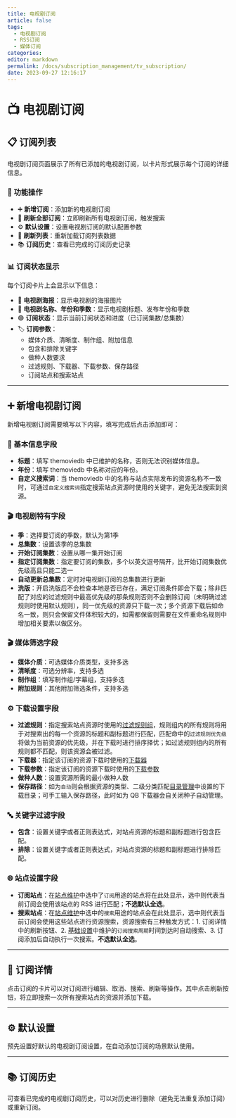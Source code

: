 ```yaml
---
title: 电视剧订阅
article: false
tags: 
  - 电视剧订阅
  - RSS订阅
  - 媒体订阅
categories: 
editor: markdown
permalink: /docs/subscription_management/tv_subscription/
date: 2023-09-27 12:16:17
---
```


# 📺 电视剧订阅

## 📋 订阅列表

电视剧订阅页面展示了所有已添加的电视剧订阅，以卡片形式展示每个订阅的详细信息。

### 🎯 功能操作

- ➕ **新增订阅**：添加新的电视剧订阅
- 🔄 **刷新全部订阅**：立即刷新所有电视剧订阅，触发搜索
- ⚙️ **默认设置**：设置电视剧订阅的默认配置参数
- 🔄 **刷新列表**：重新加载订阅列表数据
- 📚 **订阅历史**：查看已完成的订阅历史记录

### 📊 订阅状态显示

每个订阅卡片上会显示以下信息：

- 🎥 **电视剧海报**：显示电视剧的海报图片
- 📝 **电视剧名称、年份和季数**：显示电视剧标题、发布年份和季数
- 🟢 **订阅状态**：显示当前订阅状态和进度（已订阅集数/总集数）
- 🏷️ **订阅参数**：
  - 媒体介质、清晰度、制作组、附加信息
  - 包含和排除关键字
  - 做种人数要求
  - 过滤规则、下载器、下载参数、保存路径
  - 订阅站点和搜索站点

---

## ➕ 新增电视剧订阅

新增电视剧订阅需要填写以下内容，填写完成后点击添加即可：

### 📝 基本信息字段

- **标题**：填写 themoviedb 中已维护的名称，否则无法识别媒体信息。
- **年份**：填写 themoviedb 中名称对应的年份。
- **自定义搜索词**：当 themoviedb 中的名称与站点实际发布的资源名称不一致时，可通过`自定义搜索词`指定搜索站点资源时使用的关键字，避免无法搜索到资源。

### 🎬 电视剧特有字段

- **季**：选择要订阅的季数，默认为第1季
- **总集数**：设置该季的总集数
- **开始订阅集数**：设置从哪一集开始订阅
- **指定订阅集数**：指定要订阅的集数，多个以英文逗号隔开，比开始订阅集数优先级高且只能二选一
- **自动更新总集数**：定时对电视剧订阅的总集数进行更新
- **洗版**：开启洗版后不会检查本地是否已存在，满足订阅条件即会下载；除非匹配了对应的过滤规则中最高优先级的那条规则否则不会删除订阅（未明确过滤规则时使用默认规则），同一优先级的资源只下载一次；多个资源下载后如命名一致，则只会保留文件体积较大的，如需都保留则需要在文件重命名规则中增加相关要素以做区分。

### 🎬 媒体筛选字段

- **媒体介质**：可选媒体介质类型，支持多选
- **清晰度**：可选分辨率，支持多选
- **制作组**：填写制作组/字幕组，支持多选
- **附加规则**：其他附加筛选条件，支持多选

### ⚙️ 下载设置字段

- **过滤规则**：指定搜索站点资源时使用的[过滤规则组](/docs/system_settings/filter_rules/)，规则组内的所有规则将用于对搜索出的每一个资源的标题和副标题进行匹配，匹配命中的`过滤规则优先级`将做为当前资源的优先级，并在下载时进行排序择优；如过滤规则组内的所有规则都不匹配，则该资源会被过滤。
- **下载器**：指定该订阅的资源下载时使用的[下载器](/docs/download_management/downloader_management/)
- **下载参数**：指定该订阅的资源下载时使用的[下载参数](/docs/download_management/download_parameters/)
- **做种人数**：设置资源所需的最小做种人数
- **保存路径**：如为`自动`则会根据资源的类型、二级分类匹配[目录管理](/docs/directory_management/directory_management/)中设置的下载目录；可手工输入保存路径，此时如为 QB 下载器会自关闭种子自动管理。

### 🔤 关键字过滤字段

- **包含**：设置关键字或者正则表达式，对站点资源的标题和副标题进行包含匹配。
- **排除**：设置关键字或者正则表达式，对站点资源的标题和副标题进行排除匹配。

### 🌐 站点设置字段

- **订阅站点**：在[站点维护](/docs/sites/site/)中选中了`订阅`用途的站点将在此处显示，选中则代表当前订阅会使用该站点的 RSS 进行匹配；**不选默认全选**。
- **搜索站点**：在[站点维护](/docs/sites/site/)中选中的`搜索`用途的站点会在此处显示，选中则代表当前订阅会使用这些站点进行资源搜索，资源搜索有三种触发方式：1. 订阅详情中的刷新按钮、2. [基础设置](/docs/setting/base/#订阅搜索周期)中维护的`订阅搜索周期`时间到达时自动搜索、3. 订阅添加后自动执行一次搜索。**不选默认全选**。

---

## 🔧 订阅详情

点击订阅的卡片可以对订阅进行编辑、取消、搜索、刷新等操作。其中点击刷新按钮，将立即搜索一次所有搜索站点的资源并添加下载。

---

## ⚙️ 默认设置

预先设置好默认的电视剧订阅设置，在自动添加订阅的场景默认使用。

---

## 📚 订阅历史

可查看已完成的电视剧订阅历史，可以对历史进行删除（避免无法重复添加订阅）或重新订阅。
